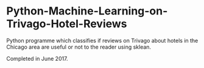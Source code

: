 # Python-Machine-Learning-on-Trivago-Hotel-Reviews
Python programme which classifies if reviews on Trivago about hotels in the Chicago area are useful or not to the reader
 using sklean.

Completed in June 2017.
